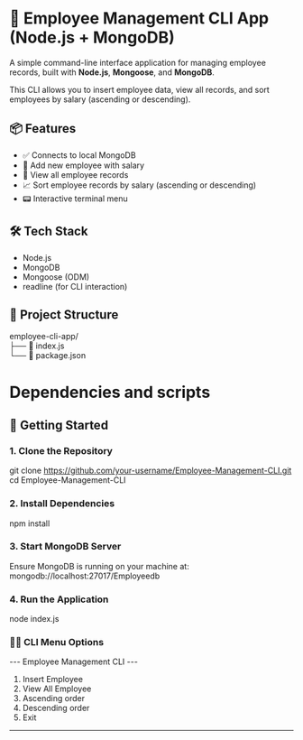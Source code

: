 # 👔 Employee Management CLI App (Node.js + MongoDB)

A simple command-line interface application for managing employee records, built with **Node.js**, **Mongoose**, and **MongoDB**.

This CLI allows you to insert employee data, view all records, and sort employees by salary (ascending or descending).

## 📦 Features

- ✅ Connects to local MongoDB
- 👤 Add new employee with salary
- 📄 View all employee records
- 📈 Sort employee records by salary (ascending or descending)
- 📟 Interactive terminal menu

## 🛠️ Tech Stack

- Node.js
- MongoDB
- Mongoose (ODM)
- readline (for CLI interaction)

## 📁 Project Structure

employee-cli-app/  <br />
├── 📄 index.js      <br />
└── 📄 package.json      <br />
 # Dependencies and scripts <br />

## 🚀 Getting Started

### 1. Clone the Repository

git clone https://github.com/your-username/Employee-Management-CLI.git <br />
cd Employee-Management-CLI

### 2. Install Dependencies

npm install

### 3. Start MongoDB Server

Ensure MongoDB is running on your machine at: mongodb://localhost:27017/Employeedb

### 4. Run the Application
node index.js

### 🧑‍💻 CLI Menu Options

--- Employee Management CLI ---<br />
1. Insert Employee
2. View All Employee
3. Ascending order    
4. Descending order    
5. Exit
-------------------------------
